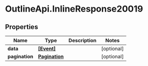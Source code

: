 # OutlineApi.InlineResponse20019

## Properties
Name | Type | Description | Notes
------------ | ------------- | ------------- | -------------
**data** | [**[Event]**](Event.md) |  | [optional] 
**pagination** | [**Pagination**](Pagination.md) |  | [optional] 
